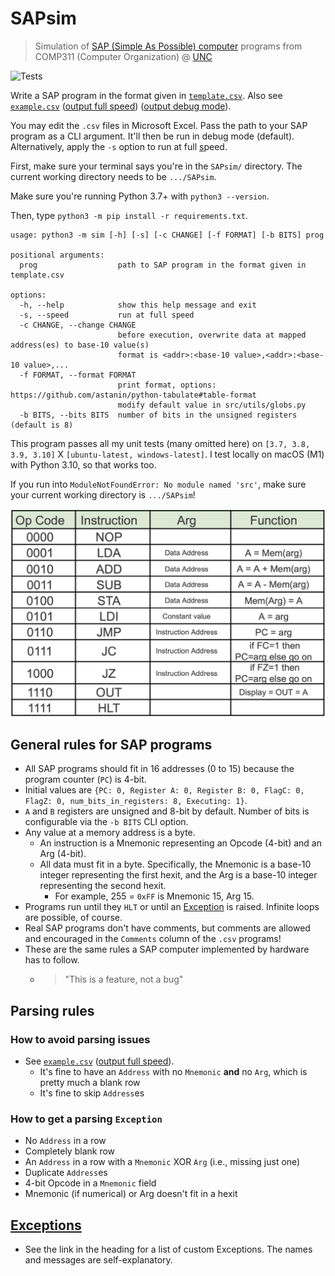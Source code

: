 # SAPsim

> Simulation of [SAP (Simple As Possible) computer](img/SAP.png) programs from COMP311 (Computer Organization) @ [UNC](https://unc.edu)

![Tests](https://github.com/jesse-wei/SAPsim/actions/workflows/tests.yml/badge.svg)

Write a SAP program in the format given in [`template.csv`](template.csv). Also see [`example.csv`](tests/public_prog/example.csv) ([output full speed](tests/data/public_prog/example_full_speed.txt)) ([output debug mode](tests/data/public_prog/example_debug.txt)).

You may edit the `.csv` files in Microsoft Excel. Pass the path to your SAP program as a CLI argument. It'll then be run in debug mode (default). Alternatively, apply the `-s` option to run at full <ins>s</ins>peed.

First, make sure your terminal says you're in the `SAPsim/` directory. The current working directory needs to be `.../SAPsim`.

Make sure you're running Python 3.7+ with `python3 --version`.

Then, type `python3 -m pip install -r requirements.txt`.

```
usage: python3 -m sim [-h] [-s] [-c CHANGE] [-f FORMAT] [-b BITS] prog

positional arguments:
  prog                  path to SAP program in the format given in template.csv

options:
  -h, --help            show this help message and exit
  -s, --speed           run at full speed
  -c CHANGE, --change CHANGE
                        before execution, overwrite data at mapped address(es) to base-10 value(s)
                        format is <addr>:<base-10 value>,<addr>:<base-10 value>,...
  -f FORMAT, --format FORMAT
                        print format, options: https://github.com/astanin/python-tabulate#table-format
                        modify default value in src/utils/globs.py
  -b BITS, --bits BITS  number of bits in the unsigned registers (default is 8)
```

This program passes all my unit tests (many omitted here) on `[3.7, 3.8, 3.9, 3.10]` X `[ubuntu-latest, windows-latest]`. I test locally on macOS (M1) with Python 3.10, so that works too.

If you run into `ModuleNotFoundError: No module named 'src'`, make sure your current working directory is `.../SAPsim`!

![SAP instruction set](img/SAP_instruction_set.png)

## General rules for SAP programs

- All SAP programs should fit in 16 addresses (0 to 15) because the program counter (`PC`) is 4-bit.
- Initial values are `{PC: 0, Register A: 0, Register B: 0, FlagC: 0, FlagZ: 0, num_bits_in_registers: 8, Executing: 1}`.
- `A` and `B` registers are unsigned and 8-bit by default. Number of bits is configurable via the `-b BITS` CLI option.
- Any value at a memory address is a byte.
  - An instruction is a Mnemonic representing an Opcode (4-bit) and an Arg (4-bit).
  - All data must fit in a byte. Specifically, the Mnemonic is a base-10 integer representing the first hexit, and the Arg is a base-10 integer representing the second hexit.
    - For example, 255 = `0xFF` is Mnemonic 15, Arg 15.
- Programs run until they `HLT` or until an [Exception](src/utils/exceptions.py) is raised. Infinite loops are possible, of course.
- Real SAP programs don't have comments, but comments are allowed and encouraged in the `Comments` column of the `.csv` programs!
- These are the same rules a SAP computer implemented by hardware has to follow.
  - > "This is a feature, not a bug"

## Parsing rules

### How to avoid parsing issues

- See [`example.csv`](tests/public_prog/example.csv) ([output full speed](tests/data/public_prog/example_full_speed.txt)).
  - It's fine to have an `Address` with no `Mnemonic` **and** no `Arg`, which is pretty much a blank row
  - It's fine to skip `Address`es

### How to get a parsing `Exception`

- No `Address` in a row
- Completely blank row
- An `Address` in a row with a `Mnemonic` XOR `Arg` (i.e., missing just one)
- Duplicate `Address`es
- 4-bit Opcode in a `Mnemonic` field
- Mnemonic (if numerical) or Arg doesn't fit in a hexit

## [Exceptions](src/utils/exceptions.py)

- See the link in the heading for a list of custom Exceptions. The names and messages are self-explanatory.
